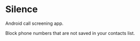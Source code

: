 # Silence

Android call screening app.

Block phone numbers that are not saved in your contacts list.
